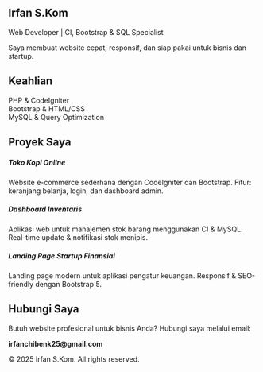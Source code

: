 <!DOCTYPE html>
<html lang="id">
<head>
  <meta charset="UTF-8">
  <meta name="viewport" content="width=device-width, initial-scale=1.0">
  <title>Irfan S.Kom | Web Developer</title>
  <link href='https://cdn.jsdelivr.net/npm/bootstrap@5.3.0/dist/css/bootstrap.min.css' rel="stylesheet">
</head>
<body>
  <!-- Hero Section -->
  <section class="bg-dark text-white text-center p-5">
    <h1 class="display-4">Irfan S.Kom</h1>
    <p class="lead">Web Developer | CI, Bootstrap & SQL Specialist</p>
    <p>Saya membuat website cepat, responsif, dan siap pakai untuk bisnis dan startup.</p>
  </section>

  <!-- Skills Section -->
  <section class="container py-5">
    <h2 class="text-center mb-4">Keahlian</h2>
    <div class="row text-center">
      <div class="col-md-4">PHP & CodeIgniter</div>
      <div class="col-md-4">Bootstrap & HTML/CSS</div>
      <div class="col-md-4">MySQL & Query Optimization</div>
    </div>
  </section>

  <!-- Projects Section -->
  <section class="bg-light py-5">
    <div class="container">
      <h2 class="text-center mb-4">Proyek Saya</h2>
      <div class="row g-4">
        <div class="col-md-4">
          <div class="card h-100">
            <div class="card-body">
              <h5 class="card-title">Toko Kopi Online</h5>
              <p class="card-text">Website e-commerce sederhana dengan CodeIgniter dan Bootstrap. Fitur: keranjang belanja, login, dan dashboard admin.</p>
            </div>
          </div>
        </div>
        <div class="col-md-4">
          <div class="card h-100">
            <div class="card-body">
              <h5 class="card-title">Dashboard Inventaris</h5>
              <p class="card-text">Aplikasi web untuk manajemen stok barang menggunakan CI & MySQL. Real-time update & notifikasi stok menipis.</p>
            </div>
          </div>
        </div>
        <div class="col-md-4">
          <div class="card h-100">
            <div class="card-body">
              <h5 class="card-title">Landing Page Startup Finansial</h5>
              <p class="card-text">Landing page modern untuk aplikasi pengatur keuangan. Responsif & SEO-friendly dengan Bootstrap 5.</p>
            </div>
          </div>
        </div>
      </div>
    </div>
  </section>

  <!-- Contact Section -->
  <section class="container text-center py-5">
    <h2>Hubungi Saya</h2>
    <p>Butuh website profesional untuk bisnis Anda? Hubungi saya melalui email:</p>
    <p><strong>irfanchibenk25@gmail.com</strong></p>
  </section>

  <footer class="bg-dark text-white text-center py-3">
    &copy; 2025 Irfan S.Kom. All rights reserved.
  </footer>

  <script src="https://cdn.jsdelivr.net/npm/bootstrap@5.3.0/dist/js/bootstrap.bundle.min.js"></script>
</body>
</html>
